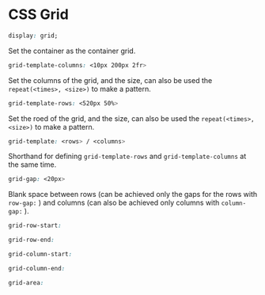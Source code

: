 # CSS Grid

```css
display: grid;
```

Set the container as the container grid.



```css
grid-template-columns: <10px 200px 2fr>
```

Set the columns of the grid, and the size, can also be used the `repeat(<times>, <size>)` to make a pattern.



```css
grid-template-rows: <520px 50%>
```

Set the roed of the grid, and the size, can also be used the `repeat(<times>, <size>)` to make a pattern.



```css
grid-template: <rows> / <columns>
```

Shorthand for defining `grid-template-rows` and `grid-template-columns` at the same time.



```css
grid-gap: <20px>
```

Blank space between rows \(can be achieved only the gaps for the rows with `row-gap:` \) and columns \(can also be achieved only columns with `column-gap:` \). 



```css
grid-row-start:
```

```css
grid-row-end:
```

```css
grid-column-start:
```

```css
grid-column-end:
```

```css
grid-area:
```



